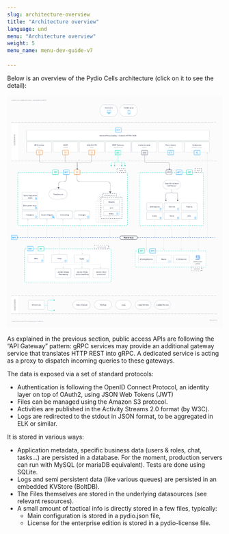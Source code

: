 ```yaml
---
slug: architecture-overview
title: "Architecture overview"
language: und
menu: "Architecture overview"
weight: 5
menu_name: menu-dev-guide-v7

---
```


Below is an overview of the Pydio Cells architecture (click on it to see the detail):

![](../../images/1_cells_internals/global-architecture.png)

As explained in the previous section, public access APIs are following the “API Gateway” pattern: gRPC services may provide an additional gateway service that translates HTTP REST into gRPC.
A dedicated service is acting as a proxy to dispatch incoming queries to these gateways.

The data is exposed via a set of standard protocols:

- Authentication is following the OpenID Connect Protocol, an identity layer on top of OAuth2, using JSON Web Tokens (JWT)
- Files can be managed using the Amazon S3 protocol.
- Activities are published in the Activity Streams 2.0 format (by W3C).
- Logs are redirected to the stdout in JSON format, to be aggregated in ELK or similar.

It is stored in various ways:

- Application metadata, specific business data (users & roles, chat, tasks…) are persisted in a database. For the moment, production servers can run with MySQL (or mariaDB equivalent). Tests are done using SQLite.
- Logs and semi persistent data (like various queues) are persisted in an embedded KVStore (BoltDB).
- The Files themselves are stored in the underlying datasources (see relevant resources).
- A small amount of tactical info is directly stored in a few files, typically:
  - Main configuration is stored in a pydio.json file,
  - License for the enterprise edition is stored in a pydio-license file.
